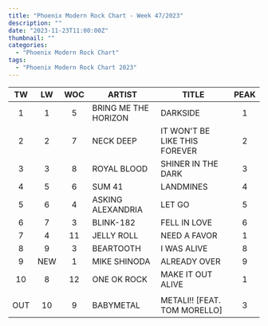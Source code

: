 ```yaml
---
title: "Phoenix Modern Rock Chart - Week 47/2023"
description: ""
date: "2023-11-23T11:00:00Z"
thumbnail: ""
categories:
  - "Phoenix Modern Rock Chart"
tags:
  - "Phoenix Modern Rock Chart 2023"
---
```

<!--more-->
|TW|LW|WOC|ARTIST|TITLE|PEAK|
|:----:|:----:|:----:|----|----|:----:|
|1|1|5|BRING ME THE HORIZON|DARKSIDE|1|
|2|2|7|NECK DEEP|IT WON'T BE LIKE THIS FOREVER|2|
|3|3|8|ROYAL BLOOD|SHINER IN THE DARK|3|
|4|5|6|SUM 41|LANDMINES|4|
|5|6|4|ASKING ALEXANDRIA|LET GO|5|
|6|7|3|BLINK-182|FELL IN LOVE|6|
|7|4|11|JELLY ROLL|NEED A FAVOR|1|
|8|9|3|BEARTOOTH|I WAS ALIVE|8|
|9|NEW|1|MIKE SHINODA|ALREADY OVER|9|
|10|8|12|ONE OK ROCK|MAKE IT OUT ALIVE|1|
| | | | | | |
|OUT|10|9|BABYMETAL|METALI!! [FEAT. TOM MORELLO]|3|

